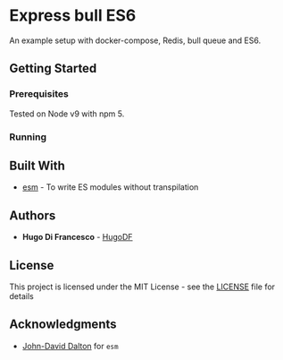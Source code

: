 # Express bull ES6

An example setup with docker-compose, Redis, bull queue and ES6. 

## Getting Started

### Prerequisites

Tested on Node v9 with npm 5.

### Running

## Built With

* [esm](https://github.com/standard-things/esm) - To write ES modules without transpilation

## Authors

* **Hugo Di Francesco** - [HugoDF](https://github.com/HugoDF)


## License

This project is licensed under the MIT License - see the [LICENSE](LICENSE) file for details

## Acknowledgments

* [John-David Dalton](https://github.com/jdalton) for `esm`
